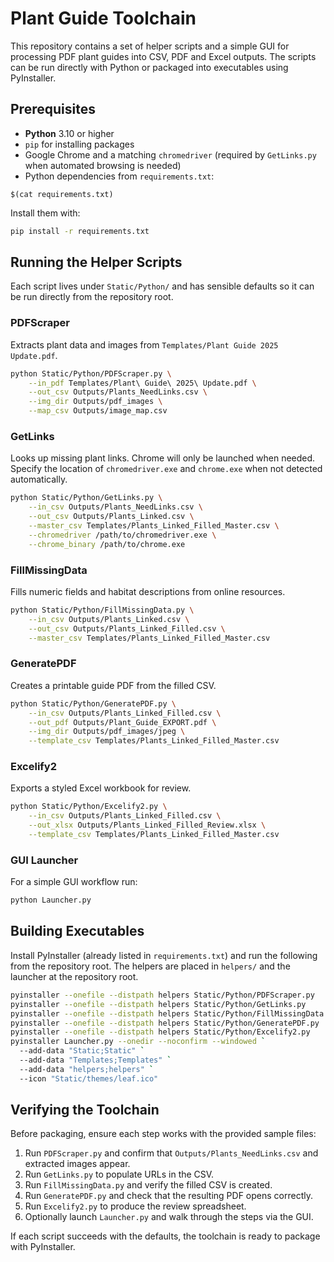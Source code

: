# Plant Guide Toolchain

This repository contains a set of helper scripts and a simple GUI for processing
PDF plant guides into CSV, PDF and Excel outputs. The scripts can be run
directly with Python or packaged into executables using PyInstaller.

## Prerequisites

* **Python** 3.10 or higher
* `pip` for installing packages
* Google Chrome and a matching `chromedriver` (required by `GetLinks.py` when
  automated browsing is needed)
* Python dependencies from `requirements.txt`:

```
$(cat requirements.txt)
```

Install them with:

```bash
pip install -r requirements.txt
```

## Running the Helper Scripts

Each script lives under `Static/Python/` and has sensible defaults so it can be
run directly from the repository root.

### PDFScraper

Extracts plant data and images from `Templates/Plant Guide 2025 Update.pdf`.

```bash
python Static/Python/PDFScraper.py \
    --in_pdf Templates/Plant\ Guide\ 2025\ Update.pdf \
    --out_csv Outputs/Plants_NeedLinks.csv \
    --img_dir Outputs/pdf_images \
    --map_csv Outputs/image_map.csv
```

### GetLinks

Looks up missing plant links. Chrome will only be launched when needed.
Specify the location of `chromedriver.exe` and `chrome.exe` when not detected
automatically.

```bash
python Static/Python/GetLinks.py \
    --in_csv Outputs/Plants_NeedLinks.csv \
    --out_csv Outputs/Plants_Linked.csv \
    --master_csv Templates/Plants_Linked_Filled_Master.csv \
    --chromedriver /path/to/chromedriver.exe \
    --chrome_binary /path/to/chrome.exe
```

### FillMissingData

Fills numeric fields and habitat descriptions from online resources.

```bash
python Static/Python/FillMissingData.py \
    --in_csv Outputs/Plants_Linked.csv \
    --out_csv Outputs/Plants_Linked_Filled.csv \
    --master_csv Templates/Plants_Linked_Filled_Master.csv
```

### GeneratePDF

Creates a printable guide PDF from the filled CSV.

```bash
python Static/Python/GeneratePDF.py \
    --in_csv Outputs/Plants_Linked_Filled.csv \
    --out_pdf Outputs/Plant_Guide_EXPORT.pdf \
    --img_dir Outputs/pdf_images/jpeg \
    --template_csv Templates/Plants_Linked_Filled_Master.csv
```

### Excelify2

Exports a styled Excel workbook for review.

```bash
python Static/Python/Excelify2.py \
    --in_csv Outputs/Plants_Linked_Filled.csv \
    --out_xlsx Outputs/Plants_Linked_Filled_Review.xlsx \
    --template_csv Templates/Plants_Linked_Filled_Master.csv
```

### GUI Launcher

For a simple GUI workflow run:

```bash
python Launcher.py
```

## Building Executables

Install PyInstaller (already listed in `requirements.txt`) and run the following
from the repository root. The helpers are placed in `helpers/` and the launcher
at the repository root.

```bash
pyinstaller --onefile --distpath helpers Static/Python/PDFScraper.py
pyinstaller --onefile --distpath helpers Static/Python/GetLinks.py
pyinstaller --onefile --distpath helpers Static/Python/FillMissingData.py
pyinstaller --onefile --distpath helpers Static/Python/GeneratePDF.py
pyinstaller --onefile --distpath helpers Static/Python/Excelify2.py
pyinstaller Launcher.py --onedir --noconfirm --windowed `
  --add-data "Static;Static" `
  --add-data "Templates;Templates" `
  --add-data "helpers;helpers" `
  --icon "Static/themes/leaf.ico"
```

## Verifying the Toolchain

Before packaging, ensure each step works with the provided sample files:

1. Run `PDFScraper.py` and confirm that `Outputs/Plants_NeedLinks.csv` and
   extracted images appear.
2. Run `GetLinks.py` to populate URLs in the CSV.
3. Run `FillMissingData.py` and verify the filled CSV is created.
4. Run `GeneratePDF.py` and check that the resulting PDF opens correctly.
5. Run `Excelify2.py` to produce the review spreadsheet.
6. Optionally launch `Launcher.py` and walk through the steps via the GUI.

If each script succeeds with the defaults, the toolchain is ready to package
with PyInstaller.